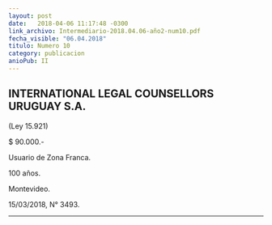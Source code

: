 ```yaml
---
layout: post
date:   2018-04-06 11:17:48 -0300
link_archivo: Intermediario-2018.04.06-año2-num10.pdf
fecha_visible: "06.04.2018"
titulo: Numero 10
category: publicacion
anioPub: II
---
```


## INTERNATIONAL LEGAL COUNSELLORS URUGUAY S.A.
(Ley 15.921)

$ 90.000.-

Usuario de Zona Franca.

100 años.

Montevideo.

15/03/2018, N° 3493.

---
